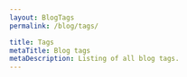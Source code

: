 ```yaml
---
layout: BlogTags
permalink: /blog/tags/

title: Tags
metaTitle: Blog tags
metaDescription: Listing of all blog tags.
---
```

